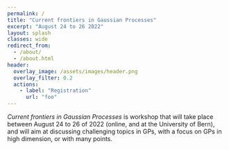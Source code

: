 ```yaml
---
permalink: /
title: "Current frontiers in Gaussian Processes"
excerpt: "August 24 to 26 2022"
layout: splash
classes: wide
redirect_from: 
  - /about/
  - /about.html
header:
  overlay_image: /assets/images/header.png
  overlay_filter: 0.2
  actions:
    - label: "Registration"
      url: "foo"
---
```


*Current frontiers in Gaussian Processes* is workshop that will take place between August 24 to 26 of 2022 (online, and at the University of Bern), and will aim at discussing challenging topics in GPs, with a focus on GPs in high dimension, or with many points.